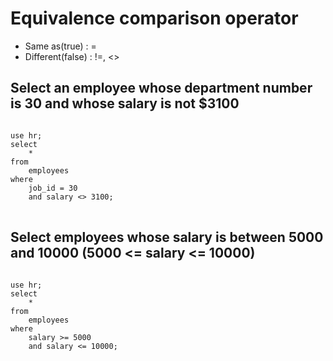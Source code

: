 # Equivalence comparison operator
- Same as(true) : =
-  Different(false) : !=, <>
## Select an employee whose department number is 30 and whose salary is not $3100
<pre>
<code>
use hr;
select
	*
from
	employees
where
	job_id = 30
	and salary <> 3100;
</code>
</pre>
## Select employees whose salary is between 5000 and 10000 (5000 <= salary <= 10000)
<pre>
<code>
use hr;
select
	*
from
	employees
where
	salary >= 5000
	and salary <= 10000;
</code>
</pre>
